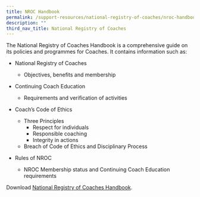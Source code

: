 ```yaml
---
title: NROC Handbook
permalink: /support-resources/national-registry-of-coaches/nroc-handbook/
description: ""
third_nav_title: National Registry of Coaches
---
```



The National Registry of Coaches Handbook is a comprehensive guide on its policies and programmes for Coaches. It contains information such as:

*   National Registry of Coaches
    *   Objectives, benefits and membership
*   Continuing Coach Education 
    *   Requirements and verification of activities
*   Coach’s Code of Ethics
    *   Three Principles 
        *   Respect for individuals
        *   Responsible coaching
        *   Integrity in actions
    *   Breach of Code of Ethics and Disciplinary Process
*   Rules of NROC
    
    *   NROC Membership status and Continuing Coach Education requirements
    
Download [National Registry of Coaches Handbook](/files/Support/Coaches'%20Corner/NROC/NROC_Handbook_20220427.pdf).